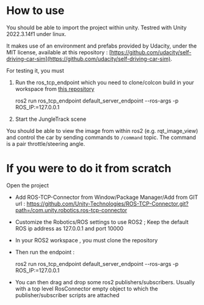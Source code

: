 # How to use

You should be able to import the project within unity. Testred with Unity 2022.3.14f1 under linux.

It makes use of an environment and prefabs provided by Udacity, under the MIT license, available at this repository : [https://github.com/udacity/self-driving-car-sim](https://github.com/udacity/self-driving-car-sim).

For testing it, you must 

1) Run the ros_tcp_endpoint which you need to clone/colcon build in your workspace from [this repository](https://github.com/Unity-Technologies/ROS-TCP-Endpoint/tree/main-ros2) 

	ros2 run ros_tcp_endpoint default_server_endpoint --ros-args -p ROS_IP:=127.0.0.1

2) Start the JungleTrack scene

You should be able to view the image from within ros2 (e.g. rqt_image_view) and control the car by sending commands to `/command` topic. The command is a pair throttle/steering angle.

# If you were to do it from scratch

Open the project

- Add ROS-TCP-Connector from Window/Package Manager/Add from GIT url : https://github.com/Unity-Technologies/ROS-TCP-Connector.git?path=/com.unity.robotics.ros-tcp-connector

- Customize the Robotics/ROS settings to use ROS2 ; Keep the default ROS ip address as 127.0.0.1 and port 10000

- In your ROS2 workspace , you must clone the repository

- Then run the endpoint : 

	ros2 run ros_tcp_endpoint default_server_endpoint --ros-args -p ROS_IP:=127.0.0.1

- You can then drag and drop some ros2 publishers/subscribers. Usually with a top level RosConnector empty object to which the publisher/subscriber scripts are attached
